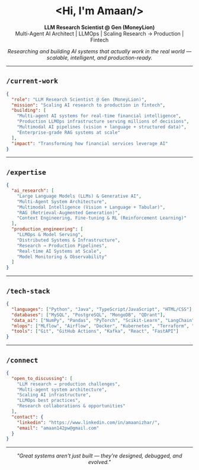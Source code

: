 <h1 align="center">&lt;Hi, I'm <strong>Amaan</strong>/&gt;</h1>

<p align="center">
  <strong>LLM Research Scientist @ Gen (MoneyLion)</strong><br>
  Multi-Agent AI Architect | LLMOps | Scaling Research → Production | Fintech
</p>

<p align="center">
  <em>Researching and building AI systems that actually work in the real world — scalable, intelligent, and production-ready.</em>
</p>

---

## `/current-work`

```json
{
  "role": "LLM Research Scientist @ Gen (MoneyLion)",
  "mission": "Scaling AI research to production in fintech",
  "building": [
    "Multi-agent AI systems for real-time financial intelligence",
    "Production LLMOps infrastructure serving millions of decisions",
    "Multimodal AI pipelines (vision + language + structured data)",
    "Enterprise-grade RAG systems at scale"
  ],
  "impact": "Transforming how financial services leverage AI"
}
```

---

## `/expertise`

```json
{
  "ai_research": [
    "Large Language Models (LLMs) & Generative AI",
    "Multi-Agent System Architecture",
    "Multimodal Intelligence (Vision + Language + Tabular)",
    "RAG (Retrieval-Augmented Generation)",
    "Context Engineering, Fine-tuning & RL (Reinforcement Learning)"
  ],
  "production_engineering": [
    "LLMOps & Model Serving",
    "Distributed Systems & Infrastructure",
    "Research → Production Pipelines",
    "Real-time AI Systems at Scale",
    "Model Monitoring & Observability"
  ]
}
```

---

## `/tech-stack`

```json
{
  "languages": ["Python", "Java", "TypeScript/JavaScript", "HTML/CSS"],
  "databases": ["MySQL", "PostgreSQL", "MongoDB", "QDrant"],
  "data_ai": ["NumPy", "Pandas", "PyTorch", "Scikit-Learn", "LangChain", "LangGraph", "FastMCP"],
  "mlops": ["MLflow", "Airflow", "Docker", "Kubernetes", "Terraform", "AWS"],
  "tools": ["Git", "GitHub Actions", "Kafka", "React", "FastAPI"]
}
```

---

## `/connect`
```json
{
  "open_to_discussing": [
    "LLM research → production challenges",
    "Multi-agent system architecture",
    "Scaling AI infrastructure",
    "LLMOps best practices",
    "Research collaborations & opportunities"
  ],
  "contact": {
    "linkedin": "https://www.linkedin.com/in/amaanizhar/",
    "email": "amaan142pw@gmail.com"
  }
}
```

---

<p align="center"><i>"Great systems aren't just built — they're designed, debugged, and evolved."</i></p>
